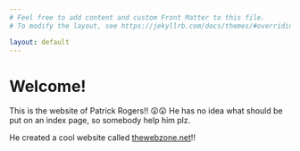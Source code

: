 ```yaml
---
# Feel free to add content and custom Front Matter to this file.
# To modify the layout, see https://jekyllrb.com/docs/themes/#overriding-theme-defaults

layout: default
---
```

# Welcome!

This is the website of Patrick Rogers!! 😲😲 He has no idea what should be put 
on an index page, so somebody help him plz.

He created a cool website called [thewebzone.net][2]!!

[1]: assets/construction.gif
[2]: https://thewebzone.net
